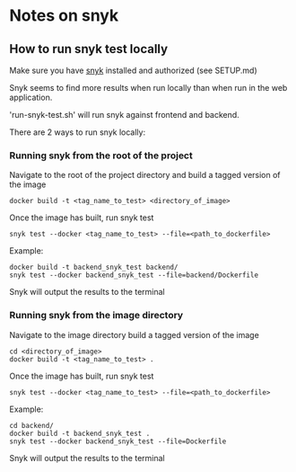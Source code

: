 # Notes on snyk

## How to run snyk test locally

Make sure you have [snyk](https://app.snyk.io) installed and authorized (see SETUP.md)

Snyk seems to find more results when run locally than when run in the web application.

'run-snyk-test.sh' will run snyk against frontend and backend.

There are 2 ways to run snyk locally:

### Running snyk from the root of the project

Navigate to the root of the project directory and build a tagged version of the image

```shell
docker build -t <tag_name_to_test> <directory_of_image>
```

Once the image has built, run snyk test

```shell
snyk test --docker <tag_name_to_test> --file=<path_to_dockerfile>
```

Example:
```shell
docker build -t backend_snyk_test backend/
snyk test --docker backend_snyk_test --file=backend/Dockerfile
```

Snyk will output the results to the terminal

### Running snyk from the image directory

Navigate to the image directory build a tagged version of the image

```shell
cd <directory_of_image>
docker build -t <tag_name_to_test> .
```

Once the image has built, run snyk test

```shell
snyk test --docker <tag_name_to_test> --file=<path_to_dockerfile>
```

Example:
```shell
cd backend/
docker build -t backend_snyk_test .
snyk test --docker backend_snyk_test --file=Dockerfile
```

Snyk will output the results to the terminal